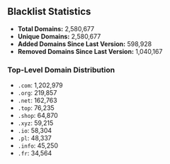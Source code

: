 ## Blacklist Statistics

- **Total Domains:** 2,580,677
- **Unique Domains:** 2,580,677
- **Added Domains Since Last Version:** 598,928
- **Removed Domains Since Last Version:** 1,040,167

### Top-Level Domain Distribution

-  `.com`: 1,202,979
-  `.org`: 219,857
-  `.net`: 162,763
-  `.top`: 76,235
-  `.shop`: 64,870
-  `.xyz`: 59,215
-  `.io`: 58,304
-  `.pl`: 48,337
-  `.info`: 45,250
-  `.fr`: 34,564
